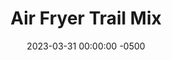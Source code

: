 ---
layout: post
title:  "Air Fryer Trail Mix"
date:   2023-03-31 00:00:00 -0500
categories: 
- Recipes
- Finger Foods
permalink: /recipes/air-fried-trail-mix
image: /assets/Food/Finger Food/Air Fry Trail Mix/air-fry-trail-cover.jpg
ing: airfrytrail-ing
facts: airfrytrail-facts
Prep: 15
Rest: 
Cook: 30
Source1: 
Source2: 
Description: Using your air fryer is a fun way to make a good trail mix, and this one uses roasted chickpeas, paprika spiced nuts, and banana chips. Simply roast all 3 and toss with your desired spices before combing together. It goes great on a salad or a bowl of yogurt, or even on its own!
Instructions: 
- Preheat your air fryer to 400F, and drain and rinse the chickpeas. Lightly spray the bottom of the basket with oil, and add in the chickpeas. Add another light spray of oil on top.<br><br>

- Air fry for about 14 minutes until browned and crispy, flipping halfway and adding another spray of oil. Remove to a bowl, and toss with the spices (hot sauce, garlic and onion powder, and salt). Set aside<br><br>
- <center><img src="/assets/Food/Finger Food/Air Fry Trail Mix/air-fry-trail-chickpea.jpg" alt="" class="instruction-image"></center><br>

- Heat air fryer back up to 400F. Again, lightly spray the basket, add the nuts, and top with another light spray<br><br>

- Air fry nuts at 400F for about 5 minutes. Remove to another bowl, and toss with the paprika and soy sauce. Set aside<br><br>
- <center><img src="/assets/Food/Finger Food/Air Fry Trail Mix/air-fry-trail-nuts.jpg" alt="" class="instruction-image"></center><br>

- Lower the air fryer to 350F. Slice your banana very thin, about 1/4" thick. Lightly spray the basket, and add the banana. Lightly spray the top<br><br>

- Air fry at 350F for about 10 minutes, or until golden. Remove the base of the air fryer and use as a cooling rack until the bananas are completely cooled. This is why I did the banana last, so I didn't have to take soft bananas out of the air fryer. Toss with the oil, cinnamon, and salt when totally cooled.<br><br>
- <center><img src="/assets/Food/Finger Food/Air Fry Trail Mix/air-fry-trail-banana.jpg" alt="" class="instruction-image"></center><br>

- Mix the 3 bowls together, and break up the banana chips as small as the nuts and chickpeas. Transfer to a Ziploc bag and store in the fridge
---